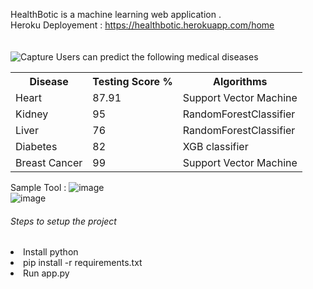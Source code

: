 HealthBotic is a machine learning web application . <br>
Heroku Deployement : https://healthbotic.herokuapp.com/home  <br> <br> <br>
    ![Capture](https://user-images.githubusercontent.com/80241460/132347133-797f9537-18fc-4e51-a0fa-17bc8122d54f.PNG)
Users can predict the following medical diseases  <br>
	
 <!-- https://www.kaggle.com/shvahidian/predicting-chronic-kidney-disease?kernelSessionId=70798135 
RandomForestClassifier <!-- https://www.kaggle.com/harisyammnv/liver-disease-prediction 
  https://www.kaggle.com/paultimothymooney/predict-diabetes-from-medical-records  https://www.kaggle.com/junkal/breast-cancer-prediction-using-machine-learning -->


<table style="width:100%">
        <tr>
            <th>Disease</th>
            <th>Testing Score %</th>
            <th>Algorithms</th>
        </tr>
        <tr>
            <td>Heart</td>
            <td>87.91</td>
            <td>Support Vector Machine</td>
        </tr>
        <tr>
            <td>Kidney</td>
            <td> 95 </td>
            <td>RandomForestClassifier</td>
        </tr>
        <tr>
            <td>Liver</td>
            <td> 76 </td>
            <td>RandomForestClassifier</td>
        </tr>
        <tr>
          <td> Diabetes </td>
          <td>82 </td>
          <td>XGB classifier </td>
        </tr>
        <tr>
          <td>Breast Cancer</td>
          <td>99 </td>
          <td>Support Vector Machine </td>
      </tr>
    </table>


Sample Tool :
![image](https://user-images.githubusercontent.com/80241460/132346292-21aa6849-6182-4e71-a178-c5c5d6c5cc69.png)
<br>
![image](https://user-images.githubusercontent.com/80241460/132347946-f5bce56a-9281-4cb7-a7d5-81f1835af15e.png)
<br>
<h6> Steps to setup the project </h6>
<li> Install python </li>
<li> pip install -r requirements.txt </li>
<li> Run app.py </li>
